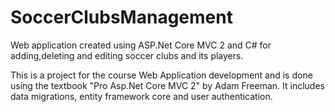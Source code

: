 # SoccerClubsManagement
Web application created using ASP.Net Core MVC 2 and C# for adding,deleting and editing soccer clubs and its players.

This is a project for the course Web Application development and is done using the textbook "Pro Asp.Net Core MVC 2" by Adam Freeman.
It includes data migrations, entity framework core and user authentication.



